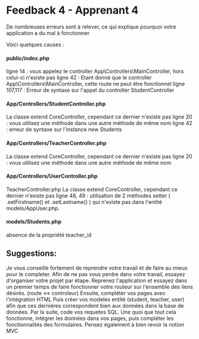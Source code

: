 # Feedback 4 - Apprenant 4

De nombreuses erreurs sont à relever, ce qui explique pourquoi votre application a du mal à fonctionner

Voici quelques causes :

#### public/index.php
ligne 14 : vous appelez le controller  App\Controllers\MainController, hors celui-ci n'existe pas
ligne 42 : Etant donné que le controller  App\Controllers\MainController, cette route ne peut être fonctionnel
ligne 107,117 : Erreur de syntaxe sur l'appel du controller StudentController

#### App/Controllers/StudentController.php
La classe extend CoreController, cependant ce dernier n'existe pas
ligne 20 : vous utilisez une méthode dans une autre méthode de même nom 
ligne 42 : erreur de syntaxe sur l'instance new Students

#### App/Controllers/TeacherController.php
La classe extend CoreController, cependant ce dernier n'existe pas
ligne 20 : vous utilisez une méthode dans une autre méthode de même nom 

#### App/Controllers/UserController.php
TeacherController.php
La classe extend CoreController, cependant ce dernier n'existe pas
ligne 48, 49 : utilisation de 2 méthodes setter ( .setFirstname() et .setLastname() ) qui n'existe pas dans l'entité models/AppUser.php.

#### models/Students.php
absence de la propriété teacher_id


## Suggestions:

Je vous conseille fortement de reprendre votre travail et de faire au mieux pour le completer.
Afin de ne pas vous perdre dans votre travail, essayez d'organiser votre projet par étape.
Reprenez l'application et essayez dans un premier temps de faire fonctionner votre routeur sur l'ensemble des liens désirés. (route <-> controleur)
Ensuite, compléter vos pages avec l'intégration HTML
Puis créer vos modeles entité (student, teacher, user) afin que ces dernières correspondent bien aux données dans la base de données.
Par la suite, code vos requetes SQL.
Une quoi que tout cela fonctionne, intégrer les données dans vos pages, puis compléter les fonctionnalités des formulaires.
Pensez également à bien revoir la notion MVC
